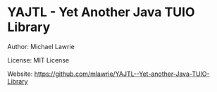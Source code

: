 # YAJTL - Yet Another Java TUIO Library

Author: Michael Lawrie

License: MIT License

Website: <https://github.com/mlawrie/YAJTL--Yet-another-Java-TUIO-Library>
